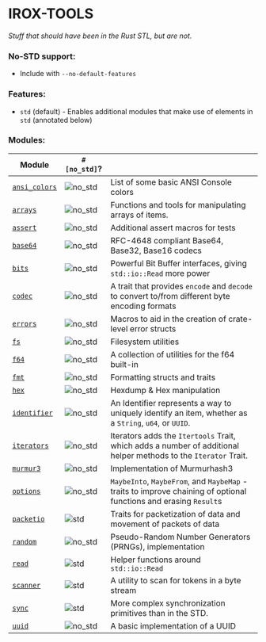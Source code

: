 IROX-TOOLS
===========

*Stuff that should have been in the Rust STL, but are not.*

### No-STD support:

* Include with `--no-default-features`

### Features:

* `std` (default) - Enables additional modules that make use of elements in `std` (annotated below)

### Modules:

| Module                                   | `#[no_std]`? |                                                                                                                   |
|------------------------------------------|--------------|-------------------------------------------------------------------------------------------------------------------|
| [`ansi_colors`](./src/ansi_colors.rs)    | ![no_std]    | List of some basic ANSI Console colors                                                                            |
| [`arrays`](./src/arrays.rs)              | ![no_std]    | Functions and tools for manipulating arrays of items.                                                             |
| [`assert`](./src/assert.rs)              | ![no_std]    | Additional assert macros for tests                                                                                |
| [`base64`](./src/util/base64.rs)         | ![no_std]    | RFC-4648 compliant Base64, Base32, Base16 codecs                                                                  |
| [`bits`](./src/util/bits.rs)             | ![no_std]    | Powerful Bit Buffer interfaces, giving `std::io::Read` more power                                                 |
| [`codec`](./src/codec)                   | ![no_std]    | A trait that provides `encode` and `decode` to convert to/from different byte encoding formats                    |
| [`errors`](./src/errors.rs)              | ![no_std]    | Macros to aid in the creation of crate-level error structs                                                        |
| [`fs`](./src/fs)                         | ![no_std]    | Filesystem utilities                                                                                              |
| [`f64`](./src/primitives/f64.rs)         | ![no_std]    | A collection of utilities for the f64 built-in                                                                    |                                  
| [`fmt`](./src/fmt.rs)                    | ![no_std]    | Formatting structs and traits                                                                                     |                                                              
| [`hex`](./src/hex.rs)                    | ![no_std]    | Hexdump & Hex manipulation                                                                                        |                                                                  
| [`identifier`](./src/util/identifier.rs) | ![no_std]    | An Identifier represents a way to uniquely identify an item, whether as a `String`, `u64`, or `UUID`.             |
| [`iterators`](./src/iterators)           | ![no_std]    | Iterators adds the `Itertools` Trait, which adds a number of additional helper methods to the `Iterator` Trait.   |
| [`murmur3`](./src/murmur3.rs)            | ![no_std]    | Implementation of Murmurhash3                                                                                     |
| [`options`](./src/options.rs)            | ![no_std]    | `MaybeInto`, `MaybeFrom`, and `MaybeMap` - traits to improve chaining of optional functions and erasing `Result`s |
| [`packetio`](./src/packetio.rs)          | ![std]       | Traits for packetization of data and movement of packets of data                                                  |
| [`random`](./src/random.rs)              | ![no_std]    | Pseudo-Random Number Generators (PRNGs), implementation                                                           |
| [`read`](./src/read)                     | ![std]       | Helper functions around `std::io::Read`                                                                           |
| [`scanner`](./src/util/scanner.rs)       | ![std]       | A utility to scan for tokens in a byte stream                                                                     |
| [`sync`](./src/sync)                     | ![std]       | More complex synchronization primitives than in the STD.                                                          |
| [`uuid`](./src/util/uuid.rs)             | ![no_std]    | A basic implementation of a UUID                                                                                  |

[no_std]: https://img.shields.io/badge/no__std-yes-green

[std]: https://img.shields.io/badge/feature-std-lightgrey
